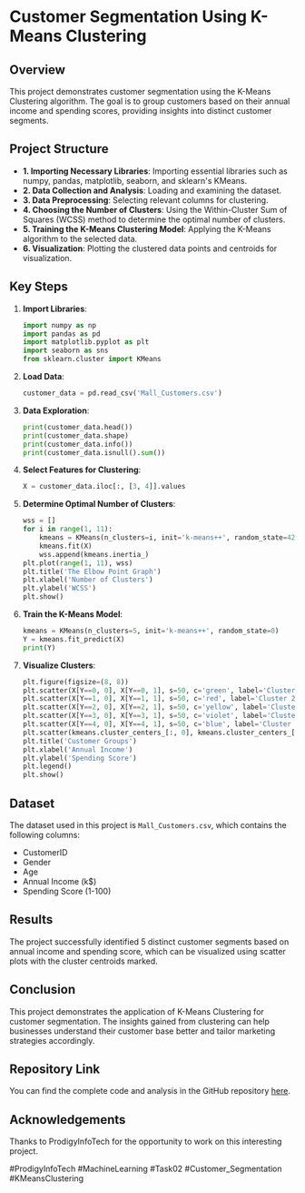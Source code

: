 
# Customer Segmentation Using K-Means Clustering

## Overview

This project demonstrates customer segmentation using the K-Means Clustering algorithm. The goal is to group customers based on their annual income and spending scores, providing insights into distinct customer segments.

## Project Structure

- **1. Importing Necessary Libraries**: Importing essential libraries such as numpy, pandas, matplotlib, seaborn, and sklearn's KMeans.
- **2. Data Collection and Analysis**: Loading and examining the dataset.
- **3. Data Preprocessing**: Selecting relevant columns for clustering.
- **4. Choosing the Number of Clusters**: Using the Within-Cluster Sum of Squares (WCSS) method to determine the optimal number of clusters.
- **5. Training the K-Means Clustering Model**: Applying the K-Means algorithm to the selected data.
- **6. Visualization**: Plotting the clustered data points and centroids for visualization.

## Key Steps

1. **Import Libraries**:
    ```python
    import numpy as np
    import pandas as pd
    import matplotlib.pyplot as plt
    import seaborn as sns
    from sklearn.cluster import KMeans
    ```

2. **Load Data**:
    ```python
    customer_data = pd.read_csv('Mall_Customers.csv')
    ```

3. **Data Exploration**:
    ```python
    print(customer_data.head())
    print(customer_data.shape)
    print(customer_data.info())
    print(customer_data.isnull().sum())
    ```

4. **Select Features for Clustering**:
    ```python
    X = customer_data.iloc[:, [3, 4]].values
    ```

5. **Determine Optimal Number of Clusters**:
    ```python
    wss = []
    for i in range(1, 11):
        kmeans = KMeans(n_clusters=i, init='k-means++', random_state=42)
        kmeans.fit(X)
        wss.append(kmeans.inertia_)
    plt.plot(range(1, 11), wss)
    plt.title('The Elbow Point Graph')
    plt.xlabel('Number of Clusters')
    plt.ylabel('WCSS')
    plt.show()
    ```

6. **Train the K-Means Model**:
    ```python
    kmeans = KMeans(n_clusters=5, init='k-means++', random_state=0)
    Y = kmeans.fit_predict(X)
    print(Y)
    ```

7. **Visualize Clusters**:
    ```python
    plt.figure(figsize=(8, 8))
    plt.scatter(X[Y==0, 0], X[Y==0, 1], s=50, c='green', label='Cluster 1')
    plt.scatter(X[Y==1, 0], X[Y==1, 1], s=50, c='red', label='Cluster 2')
    plt.scatter(X[Y==2, 0], X[Y==2, 1], s=50, c='yellow', label='Cluster 3')
    plt.scatter(X[Y==3, 0], X[Y==3, 1], s=50, c='violet', label='Cluster 4')
    plt.scatter(X[Y==4, 0], X[Y==4, 1], s=50, c='blue', label='Cluster 5')
    plt.scatter(kmeans.cluster_centers_[:, 0], kmeans.cluster_centers_[:, 1], s=100, c='cyan', label='Centroids')
    plt.title('Customer Groups')
    plt.xlabel('Annual Income')
    plt.ylabel('Spending Score')
    plt.legend()
    plt.show()
    ```

## Dataset

The dataset used in this project is `Mall_Customers.csv`, which contains the following columns:
- CustomerID
- Gender
- Age
- Annual Income (k$)
- Spending Score (1-100)

## Results

The project successfully identified 5 distinct customer segments based on annual income and spending score, which can be visualized using scatter plots with the cluster centroids marked.

## Conclusion

This project demonstrates the application of K-Means Clustering for customer segmentation. The insights gained from clustering can help businesses understand their customer base better and tailor marketing strategies accordingly.

## Repository Link

You can find the complete code and analysis in the GitHub repository [here](your-github-repository-link).

## Acknowledgements

Thanks to ProdigyInfoTech for the opportunity to work on this interesting project.

#ProdigyInfoTech #MachineLearning #Task02 #Customer_Segmentation #KMeansClustering
